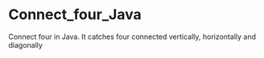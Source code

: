 # Connect_four_Java
Connect four in Java. It catches four connected vertically, horizontally and diagonally
